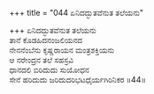 +++
title = "044 ಏನಿದದ್ಭುತವೆನುತ ತಲೆಯನು"

+++
ಏನಿದದ್ಭುತವೆನುತ ತಲೆಯನು  
ತಾನೆ ಕೊಡಹಿದನಂಜಲಿಯನದ  
ನೇನನೆಂಬೆನು ಕೃಷ್ಣರಾಯನ ಮಂತ್ರಶಕ್ತಿಯನು  
ಆ ನರೇಂದ್ರನ ತಲೆ ಸಹಸ್ರವಿ  
ಧಾನದಲಿ ಬಿರಿದುದು ಸುಯೋಧನ  
ಸೇನೆ ಹರಿದುದು ಜರಿದುದರಿಭಟಧೈರ್ಯಗಿರಿನಿಕರ    ॥44॥